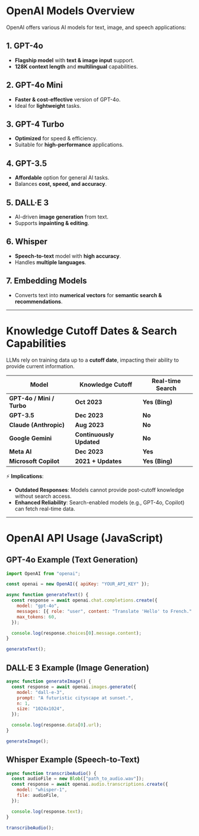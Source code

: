 # **OpenAI Models Overview**

OpenAI offers various AI models for text, image, and speech applications:

## **1. GPT-4o**

- **Flagship model** with **text & image input** support.
- **128K context length** and **multilingual** capabilities.

## **2. GPT-4o Mini**

- **Faster & cost-effective** version of GPT-4o.
- Ideal for **lightweight** tasks.

## **3. GPT-4 Turbo**

- **Optimized** for speed & efficiency.
- Suitable for **high-performance** applications.

## **4. GPT-3.5**

- **Affordable** option for general AI tasks.
- Balances **cost, speed, and accuracy**.

## **5. DALL·E 3**

- AI-driven **image generation** from text.
- Supports **inpainting & editing**.

## **6. Whisper**

- **Speech-to-text** model with **high accuracy**.
- Handles **multiple languages**.

## **7. Embedding Models**

- Converts text into **numerical vectors** for **semantic search & recommendations**.

---

# **Knowledge Cutoff Dates & Search Capabilities**

LLMs rely on training data up to a **cutoff date**, impacting their ability to provide current information.

| **Model**                 | **Knowledge Cutoff**     | **Real-time Search** |
| ------------------------- | ------------------------ | -------------------- |
| **GPT-4o / Mini / Turbo** | **Oct 2023**             | **Yes (Bing)**       |
| **GPT-3.5**               | **Dec 2023**             | **No**               |
| **Claude (Anthropic)**    | **Aug 2023**             | **No**               |
| **Google Gemini**         | **Continuously Updated** | **No**               |
| **Meta AI**               | **Dec 2023**             | **Yes**              |
| **Microsoft Copilot**     | **2021 + Updates**       | **Yes (Bing)**       |

⚡ **Implications**:

- **Outdated Responses**: Models cannot provide post-cutoff knowledge without search access.
- **Enhanced Reliability**: Search-enabled models (e.g., GPT-4o, Copilot) can fetch real-time data.

---

# **OpenAI API Usage (JavaScript)**

## **GPT-4o Example (Text Generation)**

```js
import OpenAI from "openai";

const openai = new OpenAI({ apiKey: "YOUR_API_KEY" });

async function generateText() {
  const response = await openai.chat.completions.create({
    model: "gpt-4o",
    messages: [{ role: "user", content: "Translate 'Hello' to French." }],
    max_tokens: 60,
  });

  console.log(response.choices[0].message.content);
}

generateText();
```

## **DALL·E 3 Example (Image Generation)**

```js
async function generateImage() {
  const response = await openai.images.generate({
    model: "dall-e-3",
    prompt: "A futuristic cityscape at sunset.",
    n: 1,
    size: "1024x1024",
  });

  console.log(response.data[0].url);
}

generateImage();
```

## **Whisper Example (Speech-to-Text)**

```js
async function transcribeAudio() {
  const audioFile = new Blob(["path_to_audio.wav"]);
  const response = await openai.audio.transcriptions.create({
    model: "whisper-1",
    file: audioFile,
  });

  console.log(response.text);
}

transcribeAudio();
```
